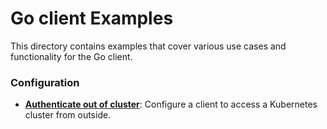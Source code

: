 # Go client Examples

This directory contains examples that cover various use cases and functionality
for the Go client.

### Configuration

- [**Authenticate out of cluster**](./out-of-cluster-client-configuration):
  Configure a client to access a Kubernetes cluster from outside.

